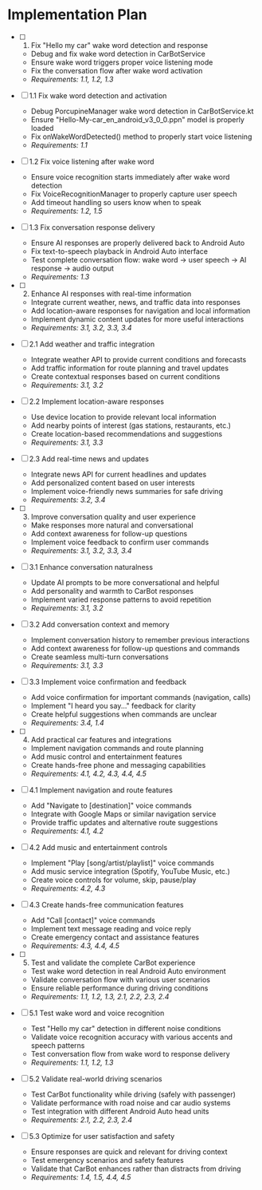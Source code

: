 # Implementation Plan

- [ ] 1. Fix "Hello my car" wake word detection and response
  - Debug and fix wake word detection in CarBotService
  - Ensure wake word triggers proper voice listening mode
  - Fix the conversation flow after wake word activation
  - _Requirements: 1.1, 1.2, 1.3_

- [ ] 1.1 Fix wake word detection and activation
  - Debug PorcupineManager wake word detection in CarBotService.kt
  - Ensure "Hello-My-car_en_android_v3_0_0.ppn" model is properly loaded
  - Fix onWakeWordDetected() method to properly start voice listening
  - _Requirements: 1.1_

- [ ] 1.2 Fix voice listening after wake word
  - Ensure voice recognition starts immediately after wake word detection
  - Fix VoiceRecognitionManager to properly capture user speech
  - Add timeout handling so users know when to speak
  - _Requirements: 1.2, 1.5_

- [ ] 1.3 Fix conversation response delivery
  - Ensure AI responses are properly delivered back to Android Auto
  - Fix text-to-speech playback in Android Auto interface
  - Test complete conversation flow: wake word → user speech → AI response → audio output
  - _Requirements: 1.3_

- [ ] 2. Enhance AI responses with real-time information
  - Integrate current weather, news, and traffic data into responses
  - Add location-aware responses for navigation and local information
  - Implement dynamic content updates for more useful interactions
  - _Requirements: 3.1, 3.2, 3.3, 3.4_

- [ ] 2.1 Add weather and traffic integration
  - Integrate weather API to provide current conditions and forecasts
  - Add traffic information for route planning and travel updates
  - Create contextual responses based on current conditions
  - _Requirements: 3.1, 3.2_

- [ ] 2.2 Implement location-aware responses
  - Use device location to provide relevant local information
  - Add nearby points of interest (gas stations, restaurants, etc.)
  - Create location-based recommendations and suggestions
  - _Requirements: 3.1, 3.3_

- [ ] 2.3 Add real-time news and updates
  - Integrate news API for current headlines and updates
  - Add personalized content based on user interests
  - Implement voice-friendly news summaries for safe driving
  - _Requirements: 3.2, 3.4_

- [ ] 3. Improve conversation quality and user experience
  - Make responses more natural and conversational
  - Add context awareness for follow-up questions
  - Implement voice feedback to confirm user commands
  - _Requirements: 3.1, 3.2, 3.3, 3.4_

- [ ] 3.1 Enhance conversation naturalness
  - Update AI prompts to be more conversational and helpful
  - Add personality and warmth to CarBot responses
  - Implement varied response patterns to avoid repetition
  - _Requirements: 3.1, 3.2_

- [ ] 3.2 Add conversation context and memory
  - Implement conversation history to remember previous interactions
  - Add context awareness for follow-up questions and commands
  - Create seamless multi-turn conversations
  - _Requirements: 3.1, 3.3_

- [ ] 3.3 Implement voice confirmation and feedback
  - Add voice confirmation for important commands (navigation, calls)
  - Implement "I heard you say..." feedback for clarity
  - Create helpful suggestions when commands are unclear
  - _Requirements: 3.4, 1.4_

- [ ] 4. Add practical car features and integrations
  - Implement navigation commands and route planning
  - Add music control and entertainment features
  - Create hands-free phone and messaging capabilities
  - _Requirements: 4.1, 4.2, 4.3, 4.4, 4.5_

- [ ] 4.1 Implement navigation and route features
  - Add "Navigate to [destination]" voice commands
  - Integrate with Google Maps or similar navigation service
  - Provide traffic updates and alternative route suggestions
  - _Requirements: 4.1, 4.2_

- [ ] 4.2 Add music and entertainment controls
  - Implement "Play [song/artist/playlist]" voice commands
  - Add music service integration (Spotify, YouTube Music, etc.)
  - Create voice controls for volume, skip, pause/play
  - _Requirements: 4.2, 4.3_

- [ ] 4.3 Create hands-free communication features
  - Add "Call [contact]" voice commands
  - Implement text message reading and voice reply
  - Create emergency contact and assistance features
  - _Requirements: 4.3, 4.4, 4.5_

- [ ] 5. Test and validate the complete CarBot experience
  - Test wake word detection in real Android Auto environment
  - Validate conversation flow with various user scenarios
  - Ensure reliable performance during driving conditions
  - _Requirements: 1.1, 1.2, 1.3, 2.1, 2.2, 2.3, 2.4_

- [ ] 5.1 Test wake word and voice recognition
  - Test "Hello my car" detection in different noise conditions
  - Validate voice recognition accuracy with various accents and speech patterns
  - Test conversation flow from wake word to response delivery
  - _Requirements: 1.1, 1.2, 1.3_

- [ ] 5.2 Validate real-world driving scenarios
  - Test CarBot functionality while driving (safely with passenger)
  - Validate performance with road noise and car audio systems
  - Test integration with different Android Auto head units
  - _Requirements: 2.1, 2.2, 2.3, 2.4_

- [ ] 5.3 Optimize for user satisfaction and safety
  - Ensure responses are quick and relevant for driving context
  - Test emergency scenarios and safety features
  - Validate that CarBot enhances rather than distracts from driving
  - _Requirements: 1.4, 1.5, 4.4, 4.5_
